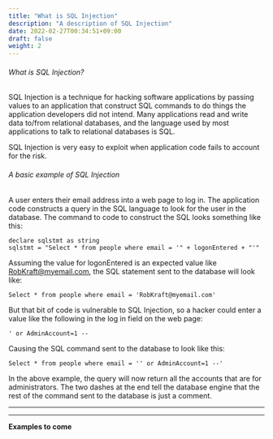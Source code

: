 ```yaml
---
title: "What is SQL Injection"
description: "A description of SQL Injection"
date: 2022-02-27T00:34:51+09:00
draft: false
weight: 2
---
```


###### What is SQL Injection?
SQL Injection is a technique for hacking software applications by passing values to an application that construct SQL commands to do things the application developers did not intend.  Many applications read and write data to/from relational databases, and the language used by most applications to talk to relational databases is SQL.

SQL Injection is very easy to exploit when application code fails to account for the risk.

###### A basic example of SQL Injection
A user enters their email address into a web page to log in.
The application code constructs a query in the SQL language to look for the user in the database.  The command to code to construct the SQL looks something like this:

```
declare sqlstmt as string
sqlstmt = "Select * from people where email = '" + logonEntered + "'"
```
Assuming the value for logonEntered is an expected value like RobKraft@myemail.com, the SQL statement sent to the database will look like:
```
Select * from people where email = 'RobKraft@myemail.com'
```
But that bit of code is vulnerable to SQL Injection, so a hacker could enter a value like the following in the log in field on the web page:
```
' or AdminAccount=1 --
```
Causing the SQL command sent to the database to look like this:
```
Select * from people where email = '' or AdminAccount=1 --'
```
In the above example, the query will now return all the accounts that are for administrators.  The two dashes at the end tell the database engine that the rest of the command sent to the database is just a comment.

***
---

**Examples to come**